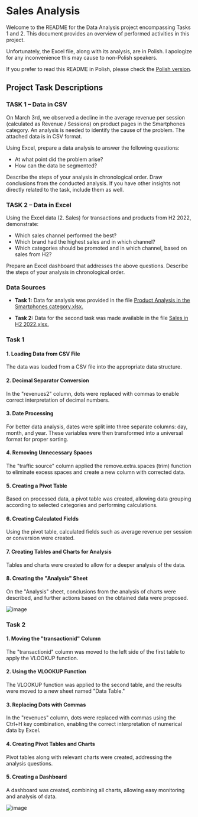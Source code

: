 # Sales Analysis


Welcome to the README for the Data Analysis project encompassing Tasks 1 and 2. This document provides an overview of performed activities in this project.

Unfortunately, the Excel file, along with its analysis, are in Polish. I apologize for any inconvenience this may cause to non-Polish speakers.

If you prefer to read this README in Polish, please check the [Polish version](README.pl.md).

## Project Task Descriptions

### TASK 1 – Data in CSV

On March 3rd, we observed a decline in the average revenue per session (calculated as Revenue / Sessions) on product pages in the Smartphones category. An analysis is needed to identify the cause of the problem. The attached data is in CSV format.

Using Excel, prepare a data analysis to answer the following questions:

- At what point did the problem arise?
- How can the data be segmented?
  
Describe the steps of your analysis in chronological order. Draw conclusions from the conducted analysis. If you have other insights not directly related to the task, include them as well.

### TASK 2 – Data in Excel

Using the Excel data (2. Sales) for transactions and products from H2 2022, demonstrate:

- Which sales channel performed the best?
- Which brand had the highest sales and in which channel?
- Which categories should be promoted and in which channel, based on sales from H2?
  
Prepare an Excel dashboard that addresses the above questions. Describe the steps of your analysis in chronological order.


### Data Sources

- **Task 1:** Data for analysis was provided in the file [Product Analysis in the Smartphones category.xlsx.](Analiza%20produktów%20w%20kategorii%20Smartfony.xlsx)
  
- **Task 2:** Data for the second task was made available in the file [Sales in H2 2022.xlsx.](Sprzedaż%20w%20II%20półroczu%202022.xlsx)

### Task 1

#### 1. Loading Data from CSV File

The data was loaded from a CSV file into the appropriate data structure.

#### 2. Decimal Separator Conversion

In the "revenues2" column, dots were replaced with commas to enable correct interpretation of decimal numbers.

#### 3. Date Processing

For better data analysis, dates were split into three separate columns: day, month, and year. These variables were then transformed into a universal format for proper sorting.

#### 4. Removing Unnecessary Spaces

The "traffic source" column applied the remove.extra.spaces (trim) function to eliminate excess spaces and create a new column with corrected data.

#### 5. Creating a Pivot Table

Based on processed data, a pivot table was created, allowing data grouping according to selected categories and performing calculations.

#### 6. Creating Calculated Fields

Using the pivot table, calculated fields such as average revenue per session or conversion were created.

#### 7. Creating Tables and Charts for Analysis

Tables and charts were created to allow for a deeper analysis of the data.

#### 8. Creating the "Analysis" Sheet

On the "Analysis" sheet, conclusions from the analysis of charts were described, and further actions based on the obtained data were proposed.

![image](https://github.com/pjowsianka/Excel-Analiza-Sprzeda-y/assets/130370888/b6a7599f-e017-4906-8acf-dd811735bab5)


### Task 2

#### 1. Moving the "transactionid" Column

The "transactionid" column was moved to the left side of the first table to apply the VLOOKUP function.

#### 2. Using the VLOOKUP Function

The VLOOKUP function was applied to the second table, and the results were moved to a new sheet named "Data Table."

#### 3. Replacing Dots with Commas

In the "revenues" column, dots were replaced with commas using the Ctrl+H key combination, enabling the correct interpretation of numerical data by Excel.

#### 4. Creating Pivot Tables and Charts

Pivot tables along with relevant charts were created, addressing the analysis questions.

#### 5. Creating a Dashboard

A dashboard was created, combining all charts, allowing easy monitoring and analysis of data.

![image](https://github.com/pjowsianka/Excel-Analiza-Sprzeda-y/assets/130370888/ec505ff0-816f-4323-abf4-5e89880e63f5)
